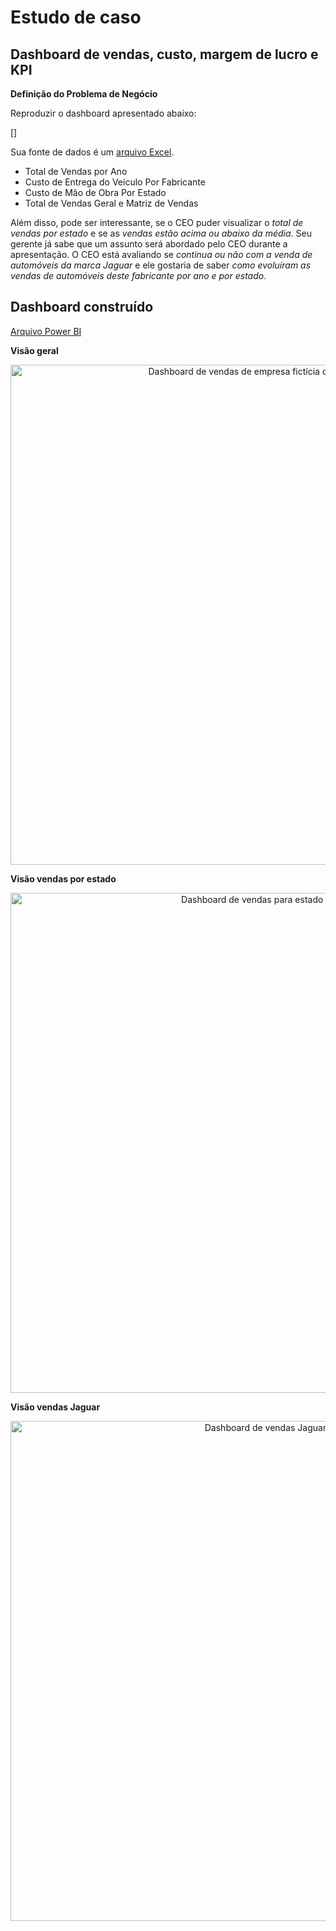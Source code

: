 # Estudo de caso
## Dashboard de vendas, custo, margem de lucro e KPI

**Definição do Problema de Negócio**

Reproduzir o dashboard apresentado abaixo:

[]

Sua fonte de dados é um [arquivo Excel](https://github.com/luizabizoni/power-bi-studies/blob/master/dsa-cap-02/DadosVendaCarros.xlsx).


- Total de Vendas por Ano
- Custo de Entrega do Veículo Por Fabricante
- Custo de Mão de Obra Por Estado
- Total de Vendas Geral e Matriz de Vendas

Além  disso,  pode  ser  interessante, se  o  CEO  puder  visualizar  o *total  de  vendas  por estado* e se as *vendas estão acima ou abaixo da média*. Seu gerente já sabe que um assunto será abordado pelo CEO durante a apresentação. O CEO está avaliando se *continua ou não com a venda de automóveis da marca Jaguar* e ele gostaria de saber *como evoluíram as vendas de automóveis deste fabricante por ano e por estado*.

## Dashboard construído
[Arquivo Power BI](https://github.com/luizabizoni/power-bi-studies/blob/master/dsa-cap-02/estudo_01.pbix)

**Visão geral**
<center><img src="https://github.com/luizabizoni/power-bi-studies/blob/master/dsa-cap-02/dashboard_estudo_01.PNG" alt ="Dashboard de vendas de empresa fictícia de automóveis" width="800"></center>

**Visão vendas por estado**
<center><img src="https://github.com/luizabizoni/power-bi-studies/blob/master/dsa-cap-02/dashboard_estudo_01_2.PNG" alt ="Dashboard de vendas para estado de SP" width="800"></center>

**Visão vendas Jaguar**
<center><img src="https://github.com/luizabizoni/power-bi-studies/blob/master/dsa-cap-02/dashboard_estudo_01_3.PNG" alt ="Dashboard de vendas Jaguar" width="800"></center>

